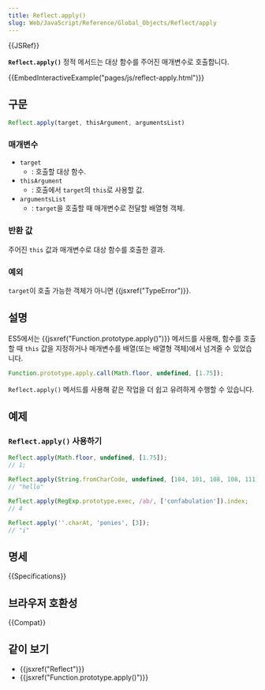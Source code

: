 ```yaml
---
title: Reflect.apply()
slug: Web/JavaScript/Reference/Global_Objects/Reflect/apply
---
```


{{JSRef}}

**`Reflect.apply()`** 정적 메서드는 대상 함수를 주어진 매개변수로 호출합니다.

{{EmbedInteractiveExample("pages/js/reflect-apply.html")}}

## 구문

```js
Reflect.apply(target, thisArgument, argumentsList)
```

### 매개변수

- `target`
  - : 호출할 대상 함수.
- `thisArgument`
  - : 호출에서 `target`의 `this`로 사용할 값.
- `argumentsList`
  - : `target`을 호출할 때 매개변수로 전달할 배열형 객체.

### 반환 값

주어진 `this` 값과 매개변수로 대상 함수를 호출한 결과.

### 예외

`target`이 호출 가능한 객체가 아니면 {{jsxref("TypeError")}}.

## 설명

ES5에서는 {{jsxref("Function.prototype.apply()")}} 메서드를 사용해, 함수를 호출할 때 `this` 값을 지정하거나 매개변수를 배열(또는 배열형 객체)에서 넘겨줄 수 있었습니다.

```js
Function.prototype.apply.call(Math.floor, undefined, [1.75]);
```

`Reflect.apply()` 메서드를 사용해 같은 작업을 더 쉽고 유려하게 수행할 수 있습니다.

## 예제

### `Reflect.apply()` 사용하기

```js
Reflect.apply(Math.floor, undefined, [1.75]);
// 1;

Reflect.apply(String.fromCharCode, undefined, [104, 101, 108, 108, 111]);
// "hello"

Reflect.apply(RegExp.prototype.exec, /ab/, ['confabulation']).index;
// 4

Reflect.apply(''.charAt, 'ponies', [3]);
// "i"
```

## 명세

{{Specifications}}

## 브라우저 호환성

{{Compat}}

## 같이 보기

- {{jsxref("Reflect")}}
- {{jsxref("Function.prototype.apply()")}}
